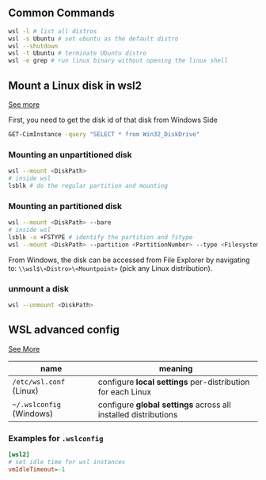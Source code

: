 ## Common Commands
```bash
wsl -l # list all distros
wsl -s Ubuntu # set ubuntu as the default distro
wsl --shutdown
wsl -t Ubuntu # terminate Ubuntu distro
wsl -e grep # run linux binary without opening the linux shell
```

## Mount a Linux disk in wsl2

[See more](https://learn.microsoft.com/en-us/windows/wsl/wsl2-mount-disk)

First, you need to get the disk id of that disk from Windows Side

```bash
GET-CimInstance -query "SELECT * from Win32_DiskDrive"
```

### Mounting an unpartitioned disk

```bash
wsl --mount <DiskPath>
# inside wsl
lsblk # do the regular partition and mounting
```

### Mounting an partitioned disk

```bash
wsl --mount <DiskPath> --bare
# inside wsl
lsblk -o +FSTYPE # identify the partition and fstype
wsl --mount <DiskPath> --partition <PartitionNumber> --type <Filesystem>
```

From Windows, the disk can be accessed from File Explorer by navigating to: `\\wsl$\<Distro>\<Mountpoint>` (pick any Linux distribution).

### unmount a disk

```bash
wsl --unmount <DiskPath>
```

## WSL advanced config

[See More](https://learn.microsoft.com/en-us/windows/wsl/wsl-config)

| name                      | meaning                                                      |
| ------------------------- | ------------------------------------------------------------ |
| `/etc/wsl.conf` (Linux)   | configure **local settings** per-distribution for each Linux |
| `~/.wslconfig`  (Windows) | configure **global settings** across all installed distributions |

### Examples for `.wslconfig`

```ini
[wsl2]
# set idle time for wsl instances
vmIdleTimeout=-1
```


